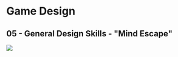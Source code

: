 # Game Design

## 05 - General Design Skills - "Mind Escape"

<img src="C:\Users\Star\Desktop\Mind Escape.png">
